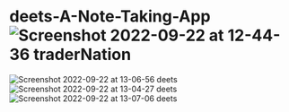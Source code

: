 # deets-A-Note-Taking-App![Screenshot 2022-09-22 at 12-44-36 traderNation](https://user-images.githubusercontent.com/59435156/191689391-3977edc4-6ab8-4cda-a084-459b6fd5003f.png)
![Screenshot 2022-09-22 at 13-06-56 deets](https://user-images.githubusercontent.com/59435156/191689416-6267d647-031a-4203-9058-facabcb459e6.png)
![Screenshot 2022-09-22 at 13-04-27 deets](https://user-images.githubusercontent.com/59435156/191689424-ef68434a-5764-4092-bedb-e2b33064e449.png)
![Screenshot 2022-09-22 at 13-07-06 deets](https://user-images.githubusercontent.com/59435156/191689433-db609d07-3b1a-4700-9e90-9235a5c7213f.png)
